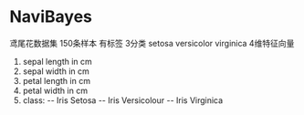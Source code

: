 # NaviBayes
鸢尾花数据集
150条样本
有标签
3分类	setosa	versicolor	virginica
4维特征向量 
1. sepal length in cm
2. sepal width in cm
3. petal length in cm
4. petal width in cm
5. class:
-- Iris Setosa
-- Iris Versicolour
-- Iris Virginica
